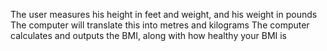 The user measures his height in feet and weight, and his weight in pounds
The computer will translate this into metres and kilograms
The computer calculates and outputs the BMI, along with how healthy your BMI is 
